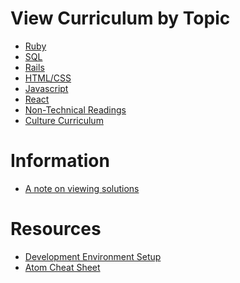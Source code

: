 # View Curriculum by Topic

* [Ruby][ruby]
* [SQL][sql]
* [Rails][rails]
* [HTML/CSS][html-css]
* [Javascript][js]
* [React][react]
* [Non-Technical Readings][nontech]
* [Culture Curriculum][culture]

# Information

* [A note on viewing solutions](https://github.com/appacademy/curriculum/tree/master/course/readings/solutions.md)

# Resources

* [Development Environment Setup][dev-setup]
* [Atom Cheat Sheet](https://github.com/appacademy/curriculum/tree/master/course/readings/atom_cheatsheet.md)

[ruby]: https://github.com/appacademy/curriculum/tree/masterruby
[sql]: https://github.com/appacademy/curriculum/tree/mastersql
[rails]: https://github.com/appacademy/curriculum/tree/masterrails
[js]: https://github.com/appacademy/curriculum/tree/masterjavascript
[react]: https://github.com/appacademy/curriculum/tree/master/react
[html-css]: https://github.com/appacademy/curriculum/tree/masterhtml-css
[nontech]: https://github.com/appacademy/curriculum/blob/master/course/non-technical-readings.md
[dev-setup]: https://github.com/appacademy/curriculum/tree/master/course/https://github.com/appacademy/curriculum/tree/master/course/readings/dev-setup.md
[culture]: https://github.com/appacademy/curriculum/blob/master/course/culture-curriculum.md

